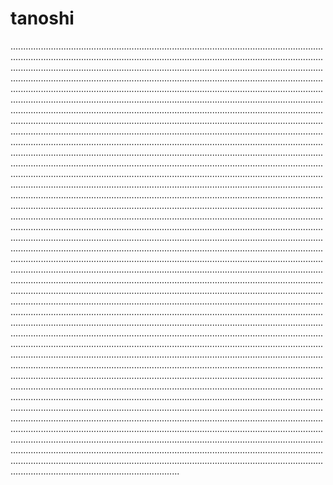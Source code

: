 # tanoshi
...................................................................................................................................................................................................................................................................................................................................................................................................................................................................................................................................................................................................................................................................................................................................................................................................................................................................................................................................................................................................................................................................................................................................................................................................................................................................................................................................................................................................................................................................................................................................................................................................................................................................................................................................................................................................................................................................................................................................................................................................................................................................................................................................................................................................................................................................................................................................................................................................................................................................................................................................................................................................................................................................................................................................................................................................................................................................................................................................................................................................................................................................................................................................................................................................................................................................................................................................................................................................................................................................................................................................................................................................................................................................................................................................................................................................................................................................................................................................................................................................................................................................................................................................................................................................................................................................................................................................................................................................................................................................................................................................................................................................................................................................................................................................................................................................................................................................................................................................................................................................................................................................................................................................................................................................................................